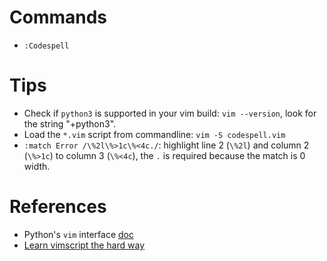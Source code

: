 # Commands
* `:Codespell`

# Tips
* Check if `python3` is supported in your vim build: `vim --version`, look for the string "+python3".
* Load the `*.vim` script from commandline:
 `vim -S codespell.vim`
* `:match Error /\%2l\%>1c\%<4c./`: highlight line 2 (`\%2l`) and column 2 (`\%>1c`) to column 3 (`\%<4c`), the `.` is required because the match is 0 width.

# References
* Python's `vim` interface [doc](http://vimdoc.sourceforge.net/htmldoc/if_pyth.html)
* [Learn vimscript the hard way](http://learnvimscriptthehardway.stevelosh.com)
